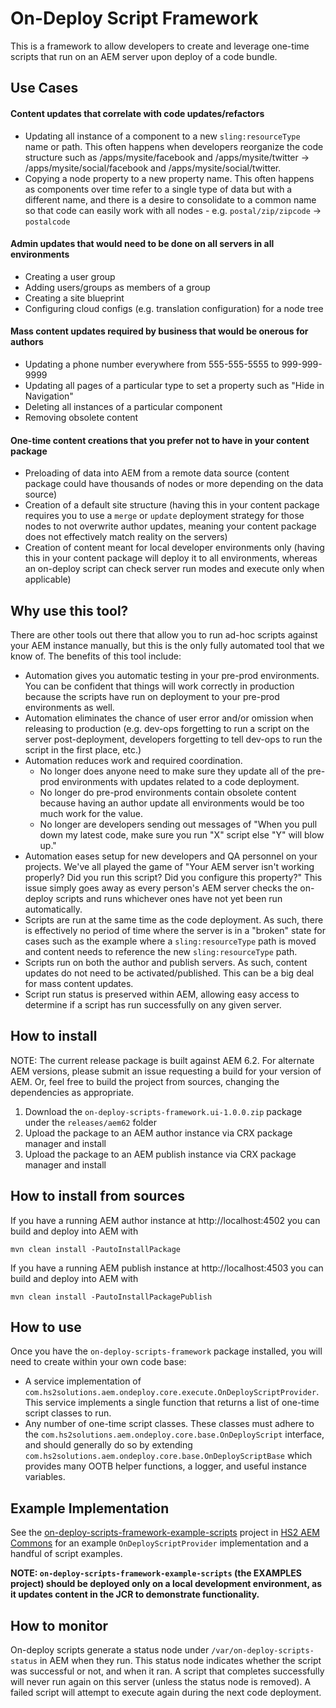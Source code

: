 # On-Deploy Script Framework

This is a framework to allow developers to create and leverage one-time scripts that run on an AEM server
upon deploy of a code bundle.


## Use Cases

#### Content updates that correlate with code updates/refactors
- Updating all instance of a component to a new `sling:resourceType` name or path.  This often happens when developers
reorganize the code structure such as /apps/mysite/facebook and /apps/mysite/twitter -> /apps/mysite/social/facebook
and /apps/mysite/social/twitter.
- Copying a node property to a new property name.  This often happens as components over time refer to a single type
of data but with a different name, and there is a desire to consolidate to a common name so that code can easily work
with all nodes - e.g. `postal/zip/zipcode` -> `postalcode`

#### Admin updates that would need to be done on all servers in all environments
- Creating a user group
- Adding users/groups as members of a group
- Creating a site blueprint
- Configuring cloud configs (e.g. translation configuration) for a node tree

#### Mass content updates required by business that would be onerous for authors
- Updating a phone number everywhere from 555-555-5555 to 999-999-9999
- Updating all pages of a particular type to set a property such as "Hide in Navigation"
- Deleting all instances of a particular component
- Removing obsolete content

#### One-time content creations that you prefer not to have in your content package
- Preloading of data into AEM from a remote data source (content package could have thousands of nodes or more
depending on the data source)
- Creation of a default site structure (having this in your content package requires you to use a `merge` or `update`
deployment strategy for those nodes to not overwrite author updates, meaning your content package does not effectively
match reality on the servers)
- Creation of content meant for local developer environments only (having this in your content package will deploy it
to all environments, whereas an on-deploy script can check server run modes and execute only when applicable)


## Why use this tool?

There are other tools out there that allow you to run ad-hoc scripts against your AEM instance manually, but this is
the only fully automated tool that we know of.  The benefits of this tool include:

- Automation gives you automatic testing in your pre-prod environments.  You can be confident that things will work
correctly in production because the scripts have run on deployment to your pre-prod environments as well.
- Automation eliminates the chance of user error and/or omission when releasing to production (e.g. dev-ops forgetting
to run a script on the server post-deployment, developers forgetting to tell dev-ops to run the script in the first
place, etc.)
- Automation reduces work and required coordination.
    - No longer does anyone need to make sure they update all of the pre-prod environments with updates related to a
    code deployment.
    - No longer do pre-prod environments contain obsolete content because having an author update all environments
    would be too much work for the value.
    - No longer are developers sending out messages of "When you pull down my latest code, make sure you run "X" script
    else "Y" will blow up."
- Automation eases setup for new developers and QA personnel on your projects.  We've all played the game of "Your
AEM server isn't working properly? Did you run this script? Did you configure this property?" This issue simply goes
away as every person's AEM server checks the on-deploy scripts and runs whichever ones have not yet
been run automatically.
- Scripts are run at the same time as the code deployment.  As such, there is effectively no period of time where the
server is in a "broken" state for cases such as the example where a `sling:resourceType` path is moved and content needs
to reference the new `sling:resourceType` path.
- Scripts run on both the author and publish servers.  As such, content updates do not need to be activated/published.
This can be a big deal for mass content updates.
- Script run status is preserved within AEM, allowing easy access to determine if a script has run successfully on
any given server.


## How to install

NOTE: The current release package is built against AEM 6.2. For alternate AEM versions, please submit an issue
requesting a build for your version of AEM.  Or, feel free to build the project from sources, changing the
dependencies as appropriate.

1. Download the `on-deploy-scripts-framework.ui-1.0.0.zip` package under the `releases/aem62` folder
1. Upload the package to an AEM author instance via CRX package manager and install
1. Upload the package to an AEM publish instance via CRX package manager and install

## How to install from sources

If you have a running AEM author instance at http://localhost:4502 you can build and deploy into AEM with  

    mvn clean install -PautoInstallPackage
    
If you have a running AEM publish instance at http://localhost:4503 you can build and deploy into AEM with  

    mvn clean install -PautoInstallPackagePublish


## How to use

Once you have the `on-deploy-scripts-framework` package installed, you will need to create within your own code base:

- A service implementation of `com.hs2solutions.aem.ondeploy.core.execute.OnDeployScriptProvider`.  This service
implements a single function that returns a list of one-time script classes to run.
- Any number of one-time script classes.  These classes must adhere to the
`com.hs2solutions.aem.ondeploy.core.base.OnDeployScript` interface, and should generally do so by extending
`com.hs2solutions.aem.ondeploy.core.base.OnDeployScriptBase` which provides many OOTB helper functions, a logger, and
useful instance variables.


## Example Implementation

See the
[on-deploy-scripts-framework-example-scripts](https://github.com/HS2-SOLUTIONS/hs2-aem-commons/tree/master/on-deploy-scripts-framework-example-scripts)
project in
[HS2 AEM Commons](https://github.com/HS2-SOLUTIONS/hs2-aem-commons) for an example `OnDeployScriptProvider`
implementation and a handful of script examples.

**NOTE: `on-deploy-scripts-framework-example-scripts` (the EXAMPLES project) should be
deployed only on a local development environment, as it updates content in the JCR to demonstrate functionality.**


## How to monitor

On-deploy scripts generate a status node under `/var/on-deploy-scripts-status` in AEM when they run. This status node
indicates whether the script was successful or not, and when it ran. A script that completes successfully will never
run again on this server (unless the status node is removed). A failed script will attempt to execute again during the
next code deployment.